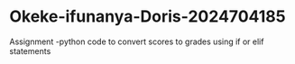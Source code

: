 # Okeke-ifunanya-Doris-2024704185
Assignment -python code to convert scores to grades using if or elif statements 

